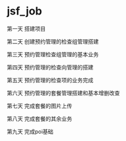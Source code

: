 # jsf_job
第一天 搭建项目

第二天 创建预约管理的检查组管理搭建

第三天 预约管理检查组管理的基本业务

第四天 预约管理的检查向管理的搭建

第五天 预约管理的检查项的业务完成

第六天 预约管理的套餐管理搭建和基本增删改查

第七天 完成套餐的图片上传

第八天 完成套餐的其余业务

第九天  完成poi基础
